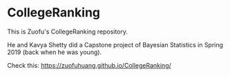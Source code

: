 # CollegeRanking

This is Zuofu's CollegeRanking repository. 

He and Kavya Shetty did a Capstone project of Bayesian Statistics in Spring 2019 (back when he was young).

Check this: https://zuofuhuang.github.io/CollegeRanking/
